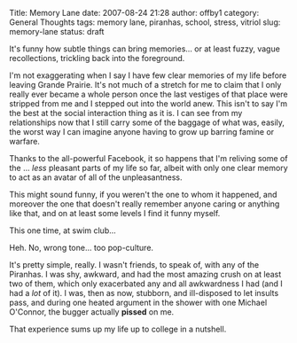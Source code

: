 Title: Memory Lane
date: 2007-08-24 21:28
author: offby1
category: General Thoughts
tags: memory lane, piranhas, school, stress, vitriol
slug: memory-lane
status: draft

It's funny how subtle things can bring memories\... or at least fuzzy, vague recollections, trickling back into the foreground.

I'm not exaggerating when I say I have few clear memories of my life before leaving Grande Prairie. It's not much of a stretch for me to claim that I only really ever became a whole person once the last vestiges of that place were stripped from me and I stepped out into the world anew. This isn't to say I'm the best at the social interaction thing as it is. I can see from my relationships now that I still carry some of the baggage of what was, easily, the worst way I can imagine anyone having to grow up barring famine or warfare.

Thanks to the all-powerful Facebook, it so happens that I'm reliving some of the \... _less_ pleasant parts of my life so far, albeit with only one clear memory to act as an avatar of all of the unpleasantness.

This might sound funny, if you weren't the one to whom it happened, and moreover the one that doesn't really remember anyone caring or anything like that, and on at least some levels I find it funny myself.

This one time, at swim club\...

Heh. No, wrong tone\... too pop-culture.

It's pretty simple, really. I wasn't friends, to speak of, with any of the Piranhas. I was shy, awkward, and had the most amazing crush on at least two of them, which only exacerbated any and all awkwardness I had (and I had a _lot_ of it). I was, then as now, stubborn, and ill-disposed to let insults pass, and during one heated argument in the shower with one Michael O'Connor, the bugger actually **pissed** on me.

That experience sums up my life up to college in a nutshell.

